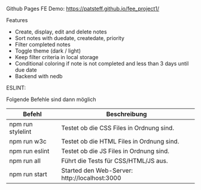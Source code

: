 Github Pages FE Demo: https://patsteff.github.io/fee_project1/

Features
- Create, display, edit and delete notes
- Sort notes with duedate, createdate, priority
- Filter completed notes
- Toggle theme (dark / light)
- Keep filter criteria in local storage
- Conditional coloring if note is not completed and less than 3 days until due date
- Backend with nedb

ESLINT:

Folgende Befehle sind dann möglich

| Befehl  |  Beschreibung |
|---|---|
| npm run stylelint  |   Testet ob die CSS Files in Ordnung sind. |
| npm run w3c  |   Testet ob die HTML Files in Ordnung sind. |
| npm run eslint  |  Testet ob die JS Files in Ordnung sind. |
| npm run all  |   Führt die Tests für CSS/HTML/JS aus. |
| npm run start  |  Started den Web-Server: http://localhost:3000 |
